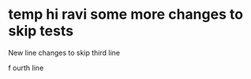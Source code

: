 

# temp hi ravi some more changes to skip tests


New line changes to skip
third line




f    ourth     line
